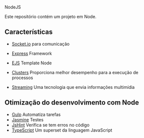 NodeJS

Este repositório contém um projeto em Node.

## Características
- [Socket.io](https://socket.io) para comunicação
- [Express](http://expressjs.com/pt-br/) Framework
- [EJS](http://ejs.co) Template Node 

- [Clusters](https://nodejs.org/api/cluster.html) Proporciona melhor desempenho para a execução de processos
- [Streaming](https://nodejs.org/dist/latest-v8.x/docs/api/stream.html) Uma tecnologia que envia informações multimídia

## Otimização do desenvolvimento com Node
- [Gulp](https://gulpjs.com/) Automatiza tarefas
- [Jasmine](https://jasmine.github.io/) Testes
- [JsHint](http://jshint.com/) Verifica se tem erros no código
- [TypeScript](https://www.typescriptlang.org/) Um superset da linguagem JavaScript
